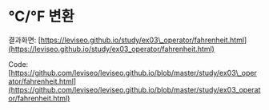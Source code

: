 # ℃/℉ 변환

결과화면: [https://leviseo.github.io/study/ex03\_operator/fahrenheit.html](https://leviseo.github.io/study/ex03_operator/fahrenheit.html)

Code: [https://github.com/leviseo/leviseo.github.io/blob/master/study/ex03\_operator/fahrenheit.html](https://github.com/leviseo/leviseo.github.io/blob/master/study/ex03_operator/fahrenheit.html)

